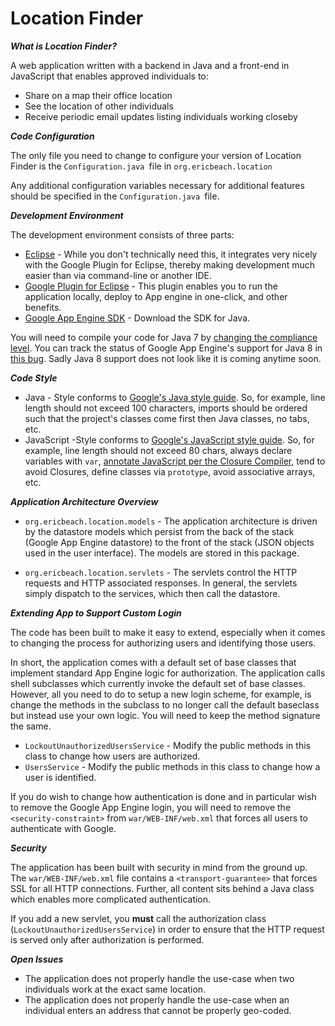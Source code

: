Location Finder
==================

___What is Location Finder?___

A web application written with a backend in Java and a front-end in JavaScript that enables approved individuals to:

- Share on a map their office location
- See the location of other individuals
- Receive periodic email updates listing individuals working closeby


___Code Configuration___

The only file you need to change to configure your version of Location Finder is the ```Configuration.java ```file in ```org.ericbeach.location```

Any additional configuration variables necessary for additional features should be specified in the ```Configuration.java ```file.

___Development Environment___

The development environment consists of three parts:

- [Eclipse](https://eclipse.org/) - While you don't technically need this, it integrates very nicely with the Google Plugin for Eclipse, thereby making development much easier than via command-line or another IDE.
- [Google Plugin for Eclipse](https://developers.google.com/eclipse/) - This plugin enables you to run the application locally, deploy to App engine in one-click, and other benefits.
- [Google App Engine SDK](https://cloud.google.com/appengine/downloads) - Download the SDK for Java.

You will need to compile your code for Java 7 by [changing the compliance level](https://developers.google.com/eclipse/docs/jdk_compliance). You can track the status of Google App Engine's support for Java 8 in [this bug](https://code.google.com/p/googleappengine/issues/detail?id=9537). Sadly Java 8 support does not look like it is coming anytime soon.

___Code Style___

- Java - Style conforms to [Google's Java style guide](http://google-styleguide.googlecode.com/svn/trunk/javaguide.html). So, for example, line length should not exceed 100 characters, imports should be ordered such that the project's classes come first then Java classes, no tabs, etc.
- JavaScript -Style conforms to [Google's JavaScript style guide](http://google-styleguide.googlecode.com/svn/trunk/javascriptguide.xml). So, for example, line length should not exceed 80 chars, always declare variables with ```var```, [annotate JavaScript per the Closure Compiler](https://developers.google.com/closure/compiler/docs/js-for-compiler), tend to avoid Closures, define classes via ```prototype```, avoid associative arrays, etc.


___Application Architecture Overview___


- ```org.ericbeach.location.models``` - The application architecture is driven by the datastore models which persist from the back of the stack (Google App Engine datastore) to the front of the stack (JSON objects used in the user interface). The models are stored in this package.

- ```org.ericbeach.location.servlets``` - The servlets control the HTTP requests and HTTP associated responses. In general, the servlets simply dispatch to the services, which then call the datastore.


___Extending App to Support Custom Login___

The code has been built to make it easy to extend, especially when it comes to changing the process for authorizing users and identifying those users.

In short, the application comes with a default set of base classes that implement standard App Engine logic for authorization. The application calls shell subclasses which currently invoke the default set of base classes. However, all you need to do to setup a new login scheme, for example, is change the methods in the subclass to no longer call the default baseclass but instead use your own logic. You will need to keep the method signature the same.

- ``LockoutUnauthorizedUsersService`` - Modify the public methods in this class to change how users are authorized.
- ``UsersService`` - Modify the public methods in this class to change how a user is identified.

If you do wish to change how authentication is done and in particular wish to remove the Google App Engine login, you will need to remove the ```<security-constraint>``` from ```war/WEB-INF/web.xml``` that forces all users to authenticate with Google.


___Security___

The application has been built with security in mind from the ground up. The ```war/WEB-INF/web.xml``` file contains a ```<transport-guarantee>``` that forces SSL for all HTTP connections. Further, all content sits behind a Java class which enables more complicated authentication.

If you add a new servlet, you **must** call the authorization class (``LockoutUnauthorizedUsersService``) in order to ensure that the HTTP request is served only after authorization is performed.

___Open Issues___

- The application does not properly handle the use-case when two individuals work at the exact same location.
- The application does not properly handle the use-case when an individual enters an address that cannot be properly geo-coded.